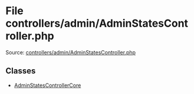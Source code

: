 File controllers/admin/AdminStatesController.php
=========

Source: [controllers/admin/AdminStatesController.php](https://github.com/PrestaShop/PrestaShop/blob/1.5.1.0/controllers/admin/AdminStatesController.php)


Classes
-------

* [AdminStatesControllerCore](class.AdminStatesControllerCore.md)

